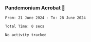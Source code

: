 ### Pandemonium Acrobat 🤸

<!--START_SECTION:waka-->

```all_time
From: 21 June 2024 - To: 28 June 2024

Total Time: 0 secs

No activity tracked
```

<!--END_SECTION:waka-->
